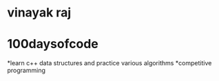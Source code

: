 
# vinayak raj 
# 100daysofcode
*learn c++ data structures and practice various algorithms
*competitive programming 
